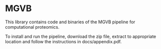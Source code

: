 # MGVB
This library contains code and binaries of the MGVB pipeline for computational proteomics.  

To install and run the pipeline, download the zip file, extract to appropriate location and follow the instructions in docs/appendix.pdf.
